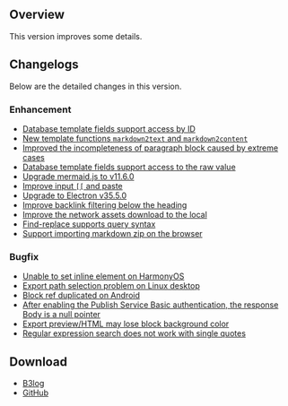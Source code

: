 ## Overview

This version improves some details.

## Changelogs

Below are the detailed changes in this version.

### Enhancement

* [Database template fields support access by ID](https://github.com/siyuan-note/siyuan/issues/11237)
* [New template functions `markdown2text` and `markdown2content`](https://github.com/siyuan-note/siyuan/issues/13880)
* [Improved the incompleteness of paragraph block caused by extreme cases](https://github.com/siyuan-note/siyuan/issues/14743)
* [Database template fields support access to the raw value](https://github.com/siyuan-note/siyuan/issues/14903)
* [Upgrade mermaid.js to v11.6.0](https://github.com/siyuan-note/siyuan/issues/14918)
* [Improve input `[[` and paste](https://github.com/siyuan-note/siyuan/issues/14921)
* [Upgrade to Electron v35.5.0](https://github.com/siyuan-note/siyuan/issues/14926)
* [Improve backlink filtering below the heading](https://github.com/siyuan-note/siyuan/issues/14929)
* [Improve the network assets download to the local](https://github.com/siyuan-note/siyuan/pull/14934)
* [Find-replace supports query syntax](https://github.com/siyuan-note/siyuan/issues/14937)
* [Support importing markdown zip on the browser](https://github.com/siyuan-note/siyuan/pull/14950)

### Bugfix

* [Unable to set inline element on HarmonyOS](https://github.com/siyuan-note/siyuan/issues/14687)
* [Export path selection problem on Linux desktop](https://github.com/siyuan-note/siyuan/issues/14861)
* [Block ref duplicated on Android](https://github.com/siyuan-note/siyuan/issues/14913)
* [After enabling the Publish Service Basic authentication, the response Body is a null pointer](https://github.com/siyuan-note/siyuan/issues/14925)
* [Export preview/HTML may lose block background color](https://github.com/siyuan-note/siyuan/issues/14927)
* [Regular expression search does not work with single quotes](https://github.com/siyuan-note/siyuan/issues/14940)

## Download

* [B3log](https://b3log.org/siyuan/en/download.html)
* [GitHub](https://github.com/siyuan-note/siyuan/releases)
